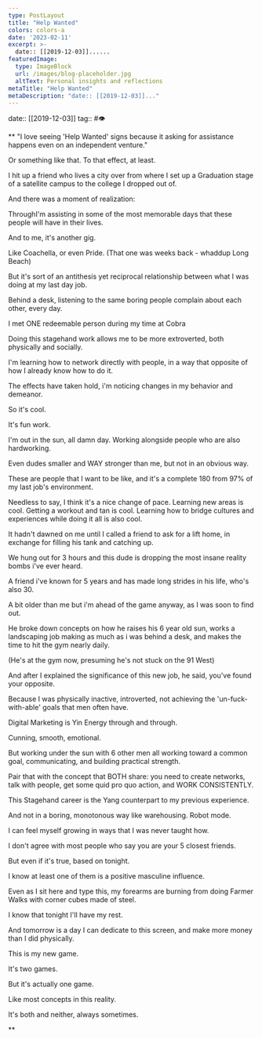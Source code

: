 ```yaml
---
type: PostLayout
title: "Help Wanted"
colors: colors-a
date: '2023-02-11'
excerpt: >-
  date:: [[2019-12-03]]......
featuredImage:
  type: ImageBlock
  url: /images/blog-placeholder.jpg
  altText: Personal insights and reflections
metaTitle: "Help Wanted"
metaDescription: "date:: [[2019-12-03]]..."
---
```

date:: [[2019-12-03]]
tag:: #👁

**
"I love seeing 'Help Wanted' signs because it asking for assistance happens even on an independent venture."

Or something like that. To that effect, at least.

I hit up a friend who lives a city over from where I set up a Graduation stage of a satellite campus to the college I dropped out of.

And there was a moment of realization:

ThroughI'm assisting in some of the most memorable days that these people will have in their lives.

And to me, it's another gig.

Like Coachella, or even Pride. (That one was weeks back - whaddup Long Beach)

But it's sort of an antithesis yet reciprocal relationship between what I was doing at my last day job.

Behind a desk, listening to the same boring people complain about each other, every day.

I met ONE redeemable person during my time at Cobra

Doing this stagehand work allows me to be more extroverted, both physically and socially.

I'm learning how to network directly with people, in a way that opposite of how I already know how to do it.

The effects have taken hold, i'm noticing changes in my behavior and demeanor.

So it's cool.

It's fun work.

I'm out in the sun, all damn day. Working alongside people who are also hardworking.

Even dudes smaller and WAY stronger than me, but not in an obvious way.

These are people that I want to be like, and it's a complete 180 from 97% of my last job's environment.

Needless to say, I think it's a nice change of pace. Learning new areas is cool. Getting a workout and tan is cool. Learning how to bridge cultures and experiences while doing it all is also cool.

It hadn't dawned on me until I called a friend to ask for a lift home, in exchange for filling his tank and catching up.

We hung out for 3 hours and this dude is dropping the most insane reality bombs i've ever heard.

A friend i've known for 5 years and has made long strides in his life, who's also 30.

A bit older than me but i'm ahead of the game anyway, as I was soon to find out.

He broke down concepts on how he raises his 6 year old sun, works a landscaping job making as much as i was behind a desk, and makes the time to hit the gym nearly daily.

(He's at the gym now, presuming he's not stuck on the 91 West)

And after I explained the significance of this new job, he said, you've found your opposite.

Because I was physically inactive, introverted, not achieving the 'un-fuck-with-able' goals that men often have.

Digital Marketing is Yin Energy through and through.

Cunning, smooth, emotional.

But working under the sun with 6 other men all working toward a common goal, communicating, and building practical strength.

Pair that with the concept that BOTH share: you need to create networks, talk with people, get some quid pro quo action, and WORK CONSISTENTLY.

This Stagehand career is the Yang counterpart to my previous experience.

And not in a boring, monotonous way like warehousing. Robot mode.

I can feel myself growing in ways that I was never taught how.

I don't agree with most people who say you are your 5 closest friends.

But even if it's true, based on tonight.

I know at least one of them is a positive masculine influence.

Even as I sit here and type this, my forearms are burning from doing Farmer Walks with corner cubes made of steel.

I know that tonight I'll have my rest.

And tomorrow is a day I can dedicate to this screen, and make more money than I did physically.

This is my new game.

It's two games.

But it's actually one game.

Like most concepts in this reality.

It's both and neither, always sometimes.


**